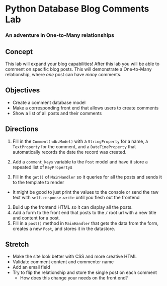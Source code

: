# Python Database Blog Comments Lab

### An adventure in One-to-Many relationships

## Concept

This lab will expand your blog capabilities!  After this lab you will be able to comment on specific blog posts. This will demonstrate a One-to-Many relationship, where *one* post can have *many* comments.

## Objectives

+ Create a comment database model
+ Make a corresponding front end that allows users to create comments
+ Show a list of all posts and their comments

## Directions

1. Fill in the `Comment(ndb.Model)` with a `StringProperty` for a name, a `TextProperty` for the comment, and a `DateTimeProperty` that automatically records the date the record was created.
2. Add a `comment_keys` variable to the `Post` model and have it store a repeated list of `KeyProperty`s

2. Fill in the `get()` of `MainHandler` so it queries for all the posts and sends it to the template to render
  + It might be good to just print the values to the console or send the raw text with `self.response.write` until you flesh out the frontend
3. Build up the frontend HTML so it can display all the posts.
4. Add a form to the front end that posts to the `/` root url with a new title and content for a post.
5. Fill in a `post()` method in `MainHandler` that gets the data from the form, creates a new `Post`, and stores it in the datastore.

## Stretch

+ Make the site look better with CSS and more creative HTML
+ Validate comment content and commenter name
+ Add an email field
+ Try to flip the relationship and store the single post on each comment
  + How does this change your needs on the front end?
